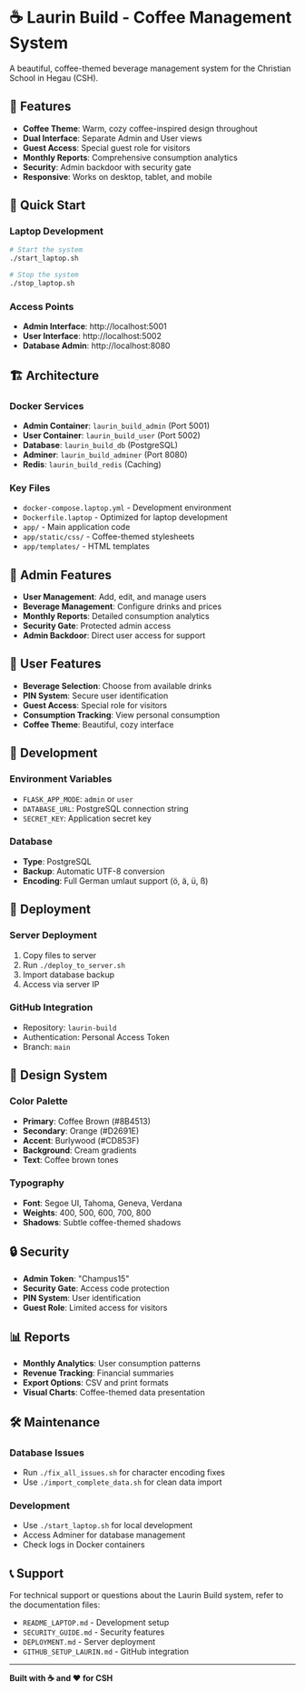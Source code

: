 # ☕ Laurin Build - Coffee Management System

A beautiful, coffee-themed beverage management system for the Christian School in Hegau (CSH).

## 🎨 Features

- **Coffee Theme**: Warm, cozy coffee-inspired design throughout
- **Dual Interface**: Separate Admin and User views
- **Guest Access**: Special guest role for visitors
- **Monthly Reports**: Comprehensive consumption analytics
- **Security**: Admin backdoor with security gate
- **Responsive**: Works on desktop, tablet, and mobile

## 🚀 Quick Start

### Laptop Development
```bash
# Start the system
./start_laptop.sh

# Stop the system
./stop_laptop.sh
```

### Access Points
- **Admin Interface**: http://localhost:5001
- **User Interface**: http://localhost:5002
- **Database Admin**: http://localhost:8080

## 🏗️ Architecture

### Docker Services
- **Admin Container**: `laurin_build_admin` (Port 5001)
- **User Container**: `laurin_build_user` (Port 5002)
- **Database**: `laurin_build_db` (PostgreSQL)
- **Adminer**: `laurin_build_adminer` (Port 8080)
- **Redis**: `laurin_build_redis` (Caching)

### Key Files
- `docker-compose.laptop.yml` - Development environment
- `Dockerfile.laptop` - Optimized for laptop development
- `app/` - Main application code
- `app/static/css/` - Coffee-themed stylesheets
- `app/templates/` - HTML templates

## 🎯 Admin Features

- **User Management**: Add, edit, and manage users
- **Beverage Management**: Configure drinks and prices
- **Monthly Reports**: Detailed consumption analytics
- **Security Gate**: Protected admin access
- **Admin Backdoor**: Direct user access for support

## 👥 User Features

- **Beverage Selection**: Choose from available drinks
- **PIN System**: Secure user identification
- **Guest Access**: Special role for visitors
- **Consumption Tracking**: View personal consumption
- **Coffee Theme**: Beautiful, cozy interface

## 🔧 Development

### Environment Variables
- `FLASK_APP_MODE`: `admin` or `user`
- `DATABASE_URL`: PostgreSQL connection string
- `SECRET_KEY`: Application secret key

### Database
- **Type**: PostgreSQL
- **Backup**: Automatic UTF-8 conversion
- **Encoding**: Full German umlaut support (ö, ä, ü, ß)

## 📱 Deployment

### Server Deployment
1. Copy files to server
2. Run `./deploy_to_server.sh`
3. Import database backup
4. Access via server IP

### GitHub Integration
- Repository: `laurin-build`
- Authentication: Personal Access Token
- Branch: `main`

## 🎨 Design System

### Color Palette
- **Primary**: Coffee Brown (#8B4513)
- **Secondary**: Orange (#D2691E)
- **Accent**: Burlywood (#CD853F)
- **Background**: Cream gradients
- **Text**: Coffee brown tones

### Typography
- **Font**: Segoe UI, Tahoma, Geneva, Verdana
- **Weights**: 400, 500, 600, 700, 800
- **Shadows**: Subtle coffee-themed shadows

## 🔒 Security

- **Admin Token**: "Champus15"
- **Security Gate**: Access code protection
- **PIN System**: User identification
- **Guest Role**: Limited access for visitors

## 📊 Reports

- **Monthly Analytics**: User consumption patterns
- **Revenue Tracking**: Financial summaries
- **Export Options**: CSV and print formats
- **Visual Charts**: Coffee-themed data presentation

## 🛠️ Maintenance

### Database Issues
- Run `./fix_all_issues.sh` for character encoding fixes
- Use `./import_complete_data.sh` for clean data import

### Development
- Use `./start_laptop.sh` for local development
- Access Adminer for database management
- Check logs in Docker containers

## 📞 Support

For technical support or questions about the Laurin Build system, refer to the documentation files:
- `README_LAPTOP.md` - Development setup
- `SECURITY_GUIDE.md` - Security features
- `DEPLOYMENT.md` - Server deployment
- `GITHUB_SETUP_LAURIN.md` - GitHub integration

---

**Built with ☕ and ❤️ for CSH**
